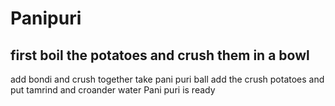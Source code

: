  # Panipuri
## first boil the potatoes and crush them in a bowl 
add bondi and crush together
take pani puri ball add the crush potatoes and put tamrind and croander water 
Pani puri is ready 
